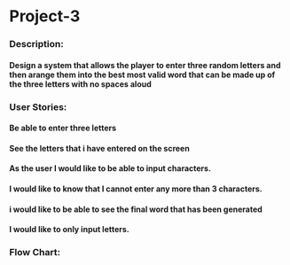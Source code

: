 # Project-3

### Description:
  #### Design a system that allows the player to enter three random letters and then arange them into the best most valid word that can be made up of the three letters with no spaces aloud 

### User Stories:
#### Be able to enter three letters 
#### See the letters that i have entered on the screen
#### As the user I would like to be able to input characters.
#### I would like to know that I cannot enter any more than 3 characters.
#### i would like to be able to see the final word that has been generated
#### I would like to only input letters.

### Flow Chart:
